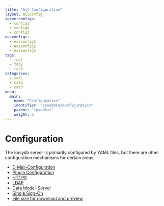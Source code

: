 ```yaml
---
title: "All Configuration"
layout: allconfig
serverconfigs:
  - config1
  - config2
  - config3
easconfigs:
  - easconfig1
  - easconfig2
  - easconfig3
tags:
  - tag1
  - tag2
  - tag3
categories:
  - cat1
  - cat2
  - cat3
menu:
  main:
    name: "Configuration"
    identifier: "sysadmin/konfiguration"
    parent: "sysadmin"
    weight: 6
---
```

# Configuration

The Easydb server is primarily configured by YAML files, but there are other configuration mechanisms for certain areas.

- [E-Mail-Configuration](/en/sysadmin/konfiguration/email)
- [Plugin Configuration](/en/sysadmin/konfiguration/easydb-server.yml/plugin)
- [HTTPS](/en/sysadmin/konfiguration/https)
- [LDAP](/en/sysadmin/konfiguration/easydb-server.yml/ldap)
- [Data Model-Server](/en/sysadmin/konfiguration/objectstore)
- [Single Sign-On](/en/sysadmin/konfiguration/sso)
- [File size for download and preview](/en/sysadmin/konfiguration/easydb-server.yml/produce)




[not ready]: # "- [EAS-Configuration](sysadmin/konfiguration/eas.yml)  "

[not ready2]: # "- [L10n-Configuration](sysadmin/konfiguration/l10n)  "

[not ready3]: # "- [Runtime-Configuration](sysadmin/konfiguration/baseconfig)  "

